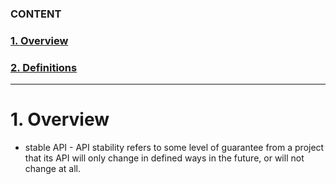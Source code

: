### CONTENT
### [1. Overview](#1-overview-1)
### [2. Definitions](#1-definitions-1)


---
# 1. Overview
- stable API - API stability refers to some level of guarantee from a project that its API will only change in defined ways in the future, or will not change at all.
